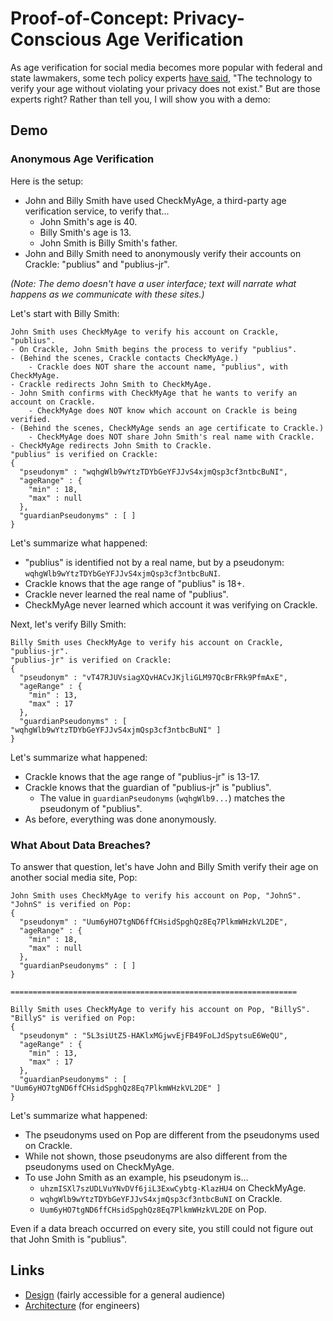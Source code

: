 # Proof-of-Concept: Privacy-Conscious Age Verification

As age verification for social media becomes more popular with federal and state lawmakers, some tech policy experts
[have said][rstreet-dne], "The technology to verify your age without violating your privacy does not exist."
But are those experts right? Rather than tell you, I will show you with a demo:

## Demo

### Anonymous Age Verification

Here is the setup:

- John and Billy Smith have used CheckMyAge, a third-party age verification service, to verify that...
    - John Smith's age is 40.
    - Billy Smith's age is 13.
    - John Smith is Billy Smith's father.
- John and Billy Smith need to anonymously verify their accounts on Crackle: "publius" and "publius-jr".

*(Note: The demo doesn't have a user interface; text will narrate what happens as we communicate with these sites.)*

Let's start with Billy Smith:

```text
John Smith uses CheckMyAge to verify his account on Crackle, "publius".
- On Crackle, John Smith begins the process to verify "publius".
- (Behind the scenes, Crackle contacts CheckMyAge.)
    - Crackle does NOT share the account name, "publius", with CheckMyAge.
- Crackle redirects John Smith to CheckMyAge.
- John Smith confirms with CheckMyAge that he wants to verify an account on Crackle.
    - CheckMyAge does NOT know which account on Crackle is being verified.
- (Behind the scenes, CheckMyAge sends an age certificate to Crackle.)
    - CheckMyAge does NOT share John Smith's real name with Crackle.
- CheckMyAge redirects John Smith to Crackle.
"publius" is verified on Crackle:
{
  "pseudonym" : "wqhgWlb9wYtzTDYbGeYFJJvS4xjmQsp3cf3ntbcBuNI",
  "ageRange" : {
    "min" : 18,
    "max" : null
  },
  "guardianPseudonyms" : [ ]
}
```

Let's summarize what happened:

- "publius" is identified not by a real name, but by a pseudonym: `wqhgWlb9wYtzTDYbGeYFJJvS4xjmQsp3cf3ntbcBuNI`.
- Crackle knows that the age range of "publius" is 18+.
- Crackle never learned the real name of "publius".
- CheckMyAge never learned which account it was verifying on Crackle.

Next, let's verify Billy Smith:

```text
Billy Smith uses CheckMyAge to verify his account on Crackle, "publius-jr".
"publius-jr" is verified on Crackle:
{
  "pseudonym" : "vT47RJUVsiagXQvHACvJKjliGLM97QcBrFRk9PfmAxE",
  "ageRange" : {
    "min" : 13,
    "max" : 17
  },
  "guardianPseudonyms" : [ "wqhgWlb9wYtzTDYbGeYFJJvS4xjmQsp3cf3ntbcBuNI" ]
}
```

Let's summarize what happened:

- Crackle knows that the age range of "publius-jr" is 13-17.
- Crackle knows that the guardian of "publius-jr" is "publius".
    - The value in `guardianPseudonyms` (`wqhgWlb9...`) matches the pseudonym of "publius".
- As before, everything was done anonymously.

### What About Data Breaches?

To answer that question, let's have John and Billy Smith verify their age on another social media site, Pop:

```text
John Smith uses CheckMyAge to verify his account on Pop, "JohnS".
"JohnS" is verified on Pop:
{
  "pseudonym" : "Uum6yHO7tgND6ffCHsidSpghQz8Eq7PlkmWHzkVL2DE",
  "ageRange" : {
    "min" : 18,
    "max" : null
  },
  "guardianPseudonyms" : [ ]
}

================================================================

Billy Smith uses CheckMyAge to verify his account on Pop, "BillyS".
"BillyS" is verified on Pop:
{
  "pseudonym" : "5L3siUtZ5-HAKlxMGjwvEjFB49FoLJdSpytsuE6WeQU",
  "ageRange" : {
    "min" : 13,
    "max" : 17
  },
  "guardianPseudonyms" : [ "Uum6yHO7tgND6ffCHsidSpghQz8Eq7PlkmWHzkVL2DE" ]
}
```

Let's summarize what happened:

- The pseudonyms used on Pop are different from the pseudonyms used on Crackle.
- While not shown, those pseudonyms are also different from the pseudonyms used on CheckMyAge.
- To use John Smith as an example, his pseudonym is...
    - `uhzmISXl7szUDLVuYNvDVf6jiL3ExwCybtg-KlazHU4` on CheckMyAge.
    - `wqhgWlb9wYtzTDYbGeYFJJvS4xjmQsp3cf3ntbcBuNI` on Crackle.
    - `Uum6yHO7tgND6ffCHsidSpghQz8Eq7PlkmWHzkVL2DE` on Pop.

Even if a data breach occurred on every site, you still could not figure out that John Smith is "publius".

## Links

- [Design](docs/DESIGN.md) (fairly accessible for a general audience)
- [Architecture](docs/ARCHITECTURE.md) (for engineers)

[rstreet-dne]: https://www.rstreet.org/commentary/the-technology-to-verify-your-age-without-violating-your-privacy-does-not-exist/
